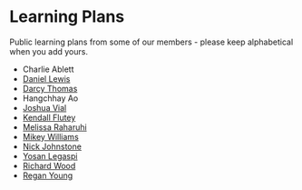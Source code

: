 Learning Plans
==============

Public learning plans from some of our members - please keep alphabetical when you add yours.

* Charlie Ablett
* [Daniel Lewis](http://waffle.io/ChronicD/learning)
* [Darcy Thomas](http://waffle.io/darcythomas/learning)
* Hangchhay Ao
* [Joshua Vial](http://waffle.io/joshuavial/learning) 
* [Kendall Flutey](https://waffle.io/kendallflutey/learning)
* [Melissa Raharuhi](https://waffle.io/misla/learning)
* [Mikey Williams](http://waffle.io/ahdinosaur/learning)
* [Nick Johnstone](http://waffle.io/widdershin/learning)
* [Yosan Legaspi](http://waffle.io/sleepysaurus/learning)
* [Richard Wood](http://waffle.io/rwoodnz/learning)
* [Regan Young](https://waffle.io/regan-young/learning)
